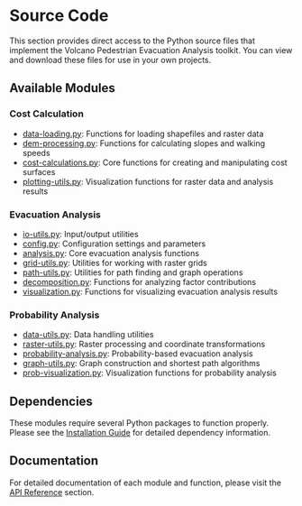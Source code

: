 # Source Code

This section provides direct access to the Python source files that implement the Volcano Pedestrian Evacuation Analysis toolkit. You can view and download these files for use in your own projects.





## Available Modules

### Cost Calculation

- [data-loading.py](cost-calculation/data-loading.py): Functions for loading shapefiles and raster data
- [dem-processing.py](cost-calculation/dem-processing.py): Functions for calculating slopes and walking speeds
- [cost-calculations.py](cost-calculation/cost-calculations.py): Core functions for creating and manipulating cost surfaces
- [plotting-utils.py](cost-calculation/plotting-utils.py): Visualization functions for raster data and analysis results

### Evacuation Analysis

- [io-utils.py](evacuation-analysis/io-utils.py): Input/output utilities
- [config.py](evacuation-analysis/config.py): Configuration settings and parameters
- [analysis.py](evacuation-analysis/analysis.py): Core evacuation analysis functions
- [grid-utils.py](evacuation-analysis/grid-utils.py): Utilities for working with raster grids
- [path-utils.py](evacuation-analysis/path-utils.py): Utilities for path finding and graph operations
- [decomposition.py](evacuation-analysis/decomposition.py): Functions for analyzing factor contributions
- [visualization.py](evacuation-analysis/visualization.py): Functions for visualizing evacuation analysis results

### Probability Analysis

- [data-utils.py](probability-analysis/data-utils.py): Data handling utilities
- [raster-utils.py](probability-analysis/raster-utils.py): Raster processing and coordinate transformations
- [probability-analysis.py](probability-analysis/probability-analysis.py): Probability-based evacuation analysis
- [graph-utils.py](probability-analysis/graph-utils.py): Graph construction and shortest path algorithms
- [prob-visualization.py](probability-analysis/prob-visualization.py): Visualization functions for probability analysis

## Dependencies

These modules require several Python packages to function properly. Please see the [Installation Guide](../installation.md) for detailed dependency information.

## Documentation

For detailed documentation of each module and function, please visit the [API Reference](../api/) section.

